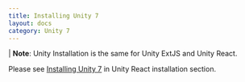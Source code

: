```yaml
---
title: Installing Unity 7
layout: docs
category: Unity 7
---
```

| **Note**: Unity Installation is the same for Unity ExtJS and Unity React.

Please see [Installing Unity 7](../../unity-react/installation/installing-unity-7.md) in Unity React installation section. 
